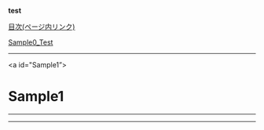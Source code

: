**test**

[目次(ページ内リンク)](#Sample1)


[Sample0_Test](Sample0_TestFolder/sample0.md)

***
<a id="Sample1”></a>
# Sample1



***



***